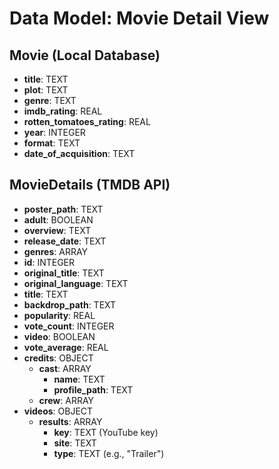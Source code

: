 # Data Model: Movie Detail View

## Movie (Local Database)
- **title**: TEXT
- **plot**: TEXT
- **genre**: TEXT
- **imdb_rating**: REAL
- **rotten_tomatoes_rating**: REAL
- **year**: INTEGER
- **format**: TEXT
- **date_of_acquisition**: TEXT

## MovieDetails (TMDB API)
- **poster_path**: TEXT
- **adult**: BOOLEAN
- **overview**: TEXT
- **release_date**: TEXT
- **genres**: ARRAY
- **id**: INTEGER
- **original_title**: TEXT
- **original_language**: TEXT
- **title**: TEXT
- **backdrop_path**: TEXT
- **popularity**: REAL
- **vote_count**: INTEGER
- **video**: BOOLEAN
- **vote_average**: REAL
- **credits**: OBJECT
  - **cast**: ARRAY
    - **name**: TEXT
    - **profile_path**: TEXT
  - **crew**: ARRAY
- **videos**: OBJECT
  - **results**: ARRAY
    - **key**: TEXT (YouTube key)
    - **site**: TEXT
    - **type**: TEXT (e.g., "Trailer")